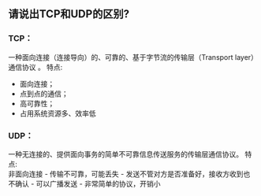 ## 请说出TCP和UDP的区别?
### TCP：
   一种面向连接（连接导向）的、可靠的、基于字节流的传输层（Transport layer）通信协议 。
   特点:<br>
   - 面向连接；
   - 点到点的通信；
   - 高可靠性；
   - 占用系统资源多、效率低

### UDP：
   一种无连接的、提供面向事务的简单不可靠信息传送服务的传输层通信协议。
   特点:<br>
   非面向连接
    - 传输不可靠，可能丢失
    - 发送不管对方是否准备好，接收方收到也不确认
    - 可以广播发送
    - 非常简单的协议，开销小
   